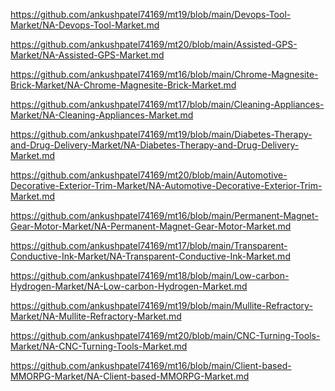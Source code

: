 <p><a href="https://github.com/ankushpatel74169/mt19/blob/main/Devops-Tool-Market/NA-Devops-Tool-Market.md">https://github.com/ankushpatel74169/mt19/blob/main/Devops-Tool-Market/NA-Devops-Tool-Market.md</a></p><p><a href="https://github.com/ankushpatel74169/mt20/blob/main/Assisted-GPS-Market/NA-Assisted-GPS-Market.md">https://github.com/ankushpatel74169/mt20/blob/main/Assisted-GPS-Market/NA-Assisted-GPS-Market.md</a></p><p><a href="https://github.com/ankushpatel74169/mt16/blob/main/Chrome-Magnesite-Brick-Market/NA-Chrome-Magnesite-Brick-Market.md">https://github.com/ankushpatel74169/mt16/blob/main/Chrome-Magnesite-Brick-Market/NA-Chrome-Magnesite-Brick-Market.md</a></p><p><a href="https://github.com/ankushpatel74169/mt17/blob/main/Cleaning-Appliances-Market/NA-Cleaning-Appliances-Market.md">https://github.com/ankushpatel74169/mt17/blob/main/Cleaning-Appliances-Market/NA-Cleaning-Appliances-Market.md</a></p><p><a href="https://github.com/ankushpatel74169/mt19/blob/main/Diabetes-Therapy-and-Drug-Delivery-Market/NA-Diabetes-Therapy-and-Drug-Delivery-Market.md">https://github.com/ankushpatel74169/mt19/blob/main/Diabetes-Therapy-and-Drug-Delivery-Market/NA-Diabetes-Therapy-and-Drug-Delivery-Market.md</a></p><p><a href="https://github.com/ankushpatel74169/mt20/blob/main/Automotive-Decorative-Exterior-Trim-Market/NA-Automotive-Decorative-Exterior-Trim-Market.md">https://github.com/ankushpatel74169/mt20/blob/main/Automotive-Decorative-Exterior-Trim-Market/NA-Automotive-Decorative-Exterior-Trim-Market.md</a></p><p><a href="https://github.com/ankushpatel74169/mt16/blob/main/Permanent-Magnet-Gear-Motor-Market/NA-Permanent-Magnet-Gear-Motor-Market.md">https://github.com/ankushpatel74169/mt16/blob/main/Permanent-Magnet-Gear-Motor-Market/NA-Permanent-Magnet-Gear-Motor-Market.md</a></p><p><a href="https://github.com/ankushpatel74169/mt17/blob/main/Transparent-Conductive-Ink-Market/NA-Transparent-Conductive-Ink-Market.md">https://github.com/ankushpatel74169/mt17/blob/main/Transparent-Conductive-Ink-Market/NA-Transparent-Conductive-Ink-Market.md</a></p><p><a href="https://github.com/ankushpatel74169/mt18/blob/main/Low-carbon-Hydrogen-Market/NA-Low-carbon-Hydrogen-Market.md">https://github.com/ankushpatel74169/mt18/blob/main/Low-carbon-Hydrogen-Market/NA-Low-carbon-Hydrogen-Market.md</a></p><p><a href="https://github.com/ankushpatel74169/mt19/blob/main/Mullite-Refractory-Market/NA-Mullite-Refractory-Market.md">https://github.com/ankushpatel74169/mt19/blob/main/Mullite-Refractory-Market/NA-Mullite-Refractory-Market.md</a></p><p><a href="https://github.com/ankushpatel74169/mt20/blob/main/CNC-Turning-Tools-Market/NA-CNC-Turning-Tools-Market.md">https://github.com/ankushpatel74169/mt20/blob/main/CNC-Turning-Tools-Market/NA-CNC-Turning-Tools-Market.md</a></p><p><a href="https://github.com/ankushpatel74169/mt16/blob/main/Client-based-MMORPG-Market/NA-Client-based-MMORPG-Market.md">https://github.com/ankushpatel74169/mt16/blob/main/Client-based-MMORPG-Market/NA-Client-based-MMORPG-Market.md</a></p>
